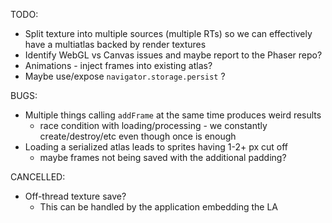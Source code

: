 TODO:

- Split texture into multiple sources (multiple RTs) so we can effectively have a multiatlas backed by render textures
- Identify WebGL vs Canvas issues and maybe report to the Phaser repo?
- Animations - inject frames into existing atlas?
- Maybe use/expose `navigator.storage.persist` ?

BUGS:

- Multiple things calling `addFrame` at the same time produces weird results
  - race condition with loading/processing - we constantly create/destroy/etc even though once is enough
- Loading a serialized atlas leads to sprites having 1-2+ px cut off
  - maybe frames not being saved with the additional padding?

CANCELLED:

- Off-thread texture save?
  - This can be handled by the application embedding the LA